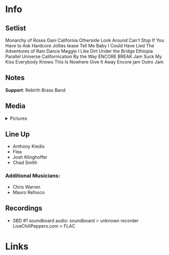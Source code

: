 # Info

## Setlist

Monarchy of Roses
Dani California
Otherside
Look Around
Can't Stop
If You Have to Ask
Hardcore Jollies tease
Tell Me Baby
I Could Have Lied
The Adventures of Rain Dance Maggie
I Like Dirt
Under the Bridge
Ethiopia
Parallel Universe
Californication
By the Way
ENCORE BREAK
Jam
Suck My Kiss
Everybody Knows This Is Nowhere
Give It Away
Encore jam
Outro Jam

## Notes

**Support**: Rebirth Brass Band

## Media 

<details>
  <summary>Pictures</summary>
  <!--<img alt="Setlist" title="Setlist" src="_.jpg" height="200" />
  <img alt="Flyer" title="Flyer" src="_.jpg" height="200" />-->
</details>

## Line Up

* Anthony Kiedis
* Flea
* Josh Klinghoffer
* Chad Smith

### Additional Musicians:

* Chris Warren  
* Mauro Refosco

## Recordings

* SBD #1 soundboard audio: soundboard > unknown recorder LiveChiliPeppers.com > FLAC

# Links